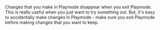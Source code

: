 Changes that you make in Playmode disappear when you exit Playmode. This is really useful when you just want to try something out. But, it's easy to accidentally make changes in Playmode - make sure you exit Playmode before making changes that you want to keep.
